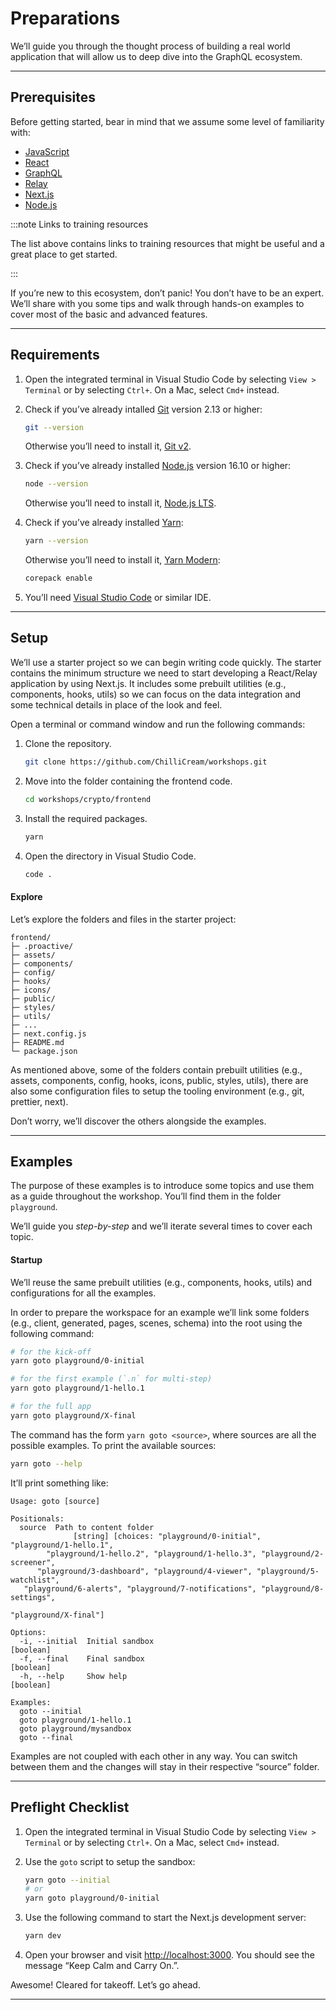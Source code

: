 # Preparations

We’ll guide you through the thought process of building a real world application that will allow us to deep dive into the GraphQL ecosystem.

---

## Prerequisites

Before getting started, bear in mind that we assume some level of familiarity with:

- [JavaScript][learn-javascript]
- [React][learn-react]
- [GraphQL][learn-graphql]
- [Relay][learn-relay]
- [Next.js][learn-next]
- [Node.js][learn-node]

:::note Links to training resources

The list above contains links to training resources that might be useful and a great place to get started.

:::

If you’re new to this ecosystem, don’t panic! You don’t have to be an expert. We’ll share with you some tips and walk through hands-on examples to cover most of the basic and advanced features.

---

## Requirements

1. Open the integrated terminal in Visual Studio Code by selecting `View > Terminal` or by selecting `Ctrl+`. On a Mac, select `Cmd+` instead.

1. Check if you’ve already intalled [Git][git] version 2.13 or higher:

   ```sh
   git --version
   ```

   Otherwise you’ll need to install it, [Git v2][git-install].

1. Check if you’ve already installed [Node.js][node] version 16.10 or higher:

   ```sh
   node --version
   ```

   Otherwise you’ll need to install it, [Node.js LTS][node-lts].

1. Check if you’ve already installed [Yarn][yarn]:

   ```sh
   yarn --version
   ```

   Otherwise you’ll need to install it, [Yarn Modern][yarn-install]:

   ```sh
   corepack enable
   ```

1. You’ll need [Visual Studio Code][vscode] or similar IDE.

---

## Setup

We’ll use a starter project so we can begin writing code quickly. The starter contains the minimum structure we need to start developing a React/Relay application by using Next.js. It includes some prebuilt utilities (e.g., components, hooks, utils) so we can focus on the data integration and some technical details in place of the look and feel.

Open a terminal or command window and run the following commands:

1. Clone the repository.

   ```sh
   git clone https://github.com/ChilliCream/workshops.git
   ```

1. Move into the folder containing the frontend code.

   ```sh
   cd workshops/crypto/frontend
   ```

1. Install the required packages.

   ```sh
   yarn
   ```

1. Open the directory in Visual Studio Code.

   ```sh
   code .
   ```

#### Explore

Let’s explore the folders and files in the starter project:

```text
frontend/
├─ .proactive/
├─ assets/
├─ components/
├─ config/
├─ hooks/
├─ icons/
├─ public/
├─ styles/
├─ utils/
├─ ...
├─ next.config.js
├─ README.md
└─ package.json
```

As mentioned above, some of the folders contain prebuilt utilities (e.g., assets, components, config, hooks, icons, public, styles, utils), there are also some configuration files to setup the tooling environment (e.g., git, prettier, next).

Don’t worry, we’ll discover the others alongside the examples.

---

## Examples

The purpose of these examples is to introduce some topics and use them as a guide throughout the workshop. You’ll find them in the folder `playground`.

We’ll guide you _step-by-step_ and we’ll iterate several times to cover each topic.

#### Startup

We’ll reuse the same prebuilt utilities (e.g., components, hooks, utils) and configurations for all the examples.

In order to prepare the workspace for an example we’ll link some folders (e.g., client, generated, pages, scenes, schema) into the root using the following command:

```sh
# for the kick-off
yarn goto playground/0-initial

# for the first example (`.n` for multi-step)
yarn goto playground/1-hello.1

# for the full app
yarn goto playground/X-final
```

The command has the form `yarn goto <source>`, where sources are all the possible examples. To print the available sources:

```sh
yarn goto --help
```

It’ll print something like:

```text
Usage: goto [source]

Positionals:
  source  Path to content folder
              [string] [choices: "playground/0-initial", "playground/1-hello.1",
        "playground/1-hello.2", "playground/1-hello.3", "playground/2-screener",
      "playground/3-dashboard", "playground/4-viewer", "playground/5-watchlist",
   "playground/6-alerts", "playground/7-notifications", "playground/8-settings",
                                                           "playground/X-final"]

Options:
  -i, --initial  Initial sandbox                                       [boolean]
  -f, --final    Final sandbox                                         [boolean]
  -h, --help     Show help                                             [boolean]

Examples:
  goto --initial
  goto playground/1-hello.1
  goto playground/mysandbox
  goto --final
```

Examples are not coupled with each other in any way. You can switch between them and the changes will stay in their respective “source” folder.

---

## Preflight Checklist

1. Open the integrated terminal in Visual Studio Code by selecting `View > Terminal` or by selecting `Ctrl+`. On a Mac, select `Cmd+` instead.

1. Use the `goto` script to setup the sandbox:

   ```sh
   yarn goto --initial
   # or
   yarn goto playground/0-initial
   ```

1. Use the following command to start the Next.js development server:

   ```sh
   yarn dev
   ```

1. Open your browser and visit [http://localhost:3000](http://localhost:3000). You should see the message “Keep Calm and Carry On.”.

Awesome! Cleared for takeoff. Let’s go ahead.

---

<!-- -->

[yarn]: https://yarnpkg.com/
[yarn-install]: https://yarnpkg.com/getting-started/install
[git]: https://git-scm.com/
[git-install]: https://git-scm.com/book/en/v2/Getting-Started-Installing-Git
[node]: https://nodejs.org/
[node-lts]: https://nodejs.org/en/download/
[vscode]: https://code.visualstudio.com/
[learn-javascript]: https://developer.mozilla.org/en-US/docs/Web/JavaScript/A_re-introduction_to_JavaScript
[learn-react]: https://reactjs.org/docs/getting-started.html#learn-react
[learn-graphql]: https://graphql.org/learn/
[learn-relay]: https://relay.dev/docs/getting-started/step-by-step-guide/
[learn-next]: https://nextjs.org/learn/foundations/about-nextjs
[learn-node]: https://nodejs.dev/learn
